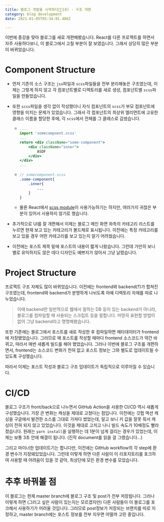```yaml
---
title: 블로그 개발을 시작하다👨‍💻[8] - 구조 개편
category: blog development
date: 2021-01-05T05:34:01.406Z

---
```


이번에 종강을 맞아 블로그를 새로 개편해봤습니다. React를 다른 프로젝트를 하면서 자주 사용하다보니, 이 블로그에서 고칠 부분이 잘 보였습니다. 그래서 상당히 많은 부분이 바뀌었습니다.

# Component Structure

- 먼저 기존의 소스 구조는 `jsx`파일과 `scss`파일들을 전부 분리해놓은 구조였는데, 이제는 그렇게 하지 않고 각 컴포넌트별로 디렉토리를 새로 생성, 컴포넌트별 `scss`파일을 만들었습니다.

- 또한 `scss`파일을 생각 없이 작성했더니 자식 컴포넌트의 `scss`가 부모 컴포넌트에 영향을 미치는 문제가 있었습니다. 그래서 각 컴포넌트의 최상위 엘리먼트에 고유한 클래스 이름을 할당한 후에, 각 `scss`에서 전체를 그 클래스로 감쌌습니다.

  - ```jsx
    ...
    import 'somecompoent.scss'
    ...
    return <div className="some-component">
    	<div className="inner">
            ASDF
        </div>
    </div>
    ...
    ```

  - ```scss
    // somecomponent.scss 
    .some-component{
        .inner{
            ...
        }
    }
    ```

  - 물론 React에서 [scss module](https://create-react-app.dev/docs/adding-a-css-modules-stylesheet/)이 사용가능하기는 하지만, 여러가지 귀찮은 부분이 있어서 사용하지 않기로 했습니다.
  
- 추가적으로 UI를 잘 개편해서 이제는 블로그 메인 화면 좌측의 카테고리 리스트를 누르면 현재 보고 있는 카테고리가 볼드체로 표시됩니다. 이전에는 특정 카테고리를 보고 있을 경우 어떤 카테고리를 보고 있는지 알기 어려웠습니다.

- 이전에는 포스트 제목 밑에 포스트의 내용이 짧게 나왔습니다. 그런데 가만히 보니 별로 유익하지도 않은 데다 디자인도 예쁘지가 않아서 그냥 날렸습니다.

# Project Structure

프로젝트 구조 자체도 많이 바뀌었습니다. 이전에는 frontend와 backend(?)가 합쳐진 구조였는데, frontend와 backend가 분명하게 나뉘도록 아예 디렉토리 자체를 따로 나누었습니다.

>  이때 backend란 일반적으로 웹에서 말하는 DB 등이 있는 backend가 아니라, 블로그를 컴파일할 때 사용되는 스크립트 등을 말합니다. 마땅히 표현할 방법이 없어 그냥 backend라고 명명해봤습니다.

 또한 기존에는 블로그에서 포스트를 새로 작성한 후 컴파일하면 메타데이터가 frontend에 저장됐었습니다. 그러므로 매 포스트를 작성할 때마다 frontend 소스코드가 약간 바뀌고, 따라서 매번 새롭게 빌드를 해야 했었습니다. 그러나 이번에 블로그 구조를 개편하면서, frontend는 소스코드 변화가 전혀 없고 포스트 정보는 그와 별도로 업데이트될 수 있도록 구성했습니다.

따라서 이제는 포스트 작성과 블로그 구조 업데이트가 독립적으로 이루어질 수 있습니다.

# CI/CD

블로그 구조가 front/back으로 나누면서 GitHub Action을 사용한 CI/CD 역시 새롭게 구성했습니다. 가장 큰 변화는 캐싱을 제대로 고쳤다는 점입니다. 이전에는 깃헙 액션 캐싱을 구글에서 발견한 소스를 그대로 가져다 썼었는데, 알고 보니 키 값을 잘못 줘서 캐싱이 전혀 되지 않고 있었습니다. 이것을 제대로 고치고 나니 빌드 속도가 10배정도 빨라졌습니다. 원래는 `yarn install`을 실행하는 데 1분이 넘게 걸리는 경우가 있었는데, 이제는 보통 3초 안에 해결이 됩니다. (진작 document를 읽을 걸 그랬습니다...)

그리고 마이너한 업데이트기는 합니다만, 이전에는 GitHub workflow의 각 step에 환경 변수가 지정돼있었습니다. 그런데 이렇게 하면 다른 사람이 이 리포지토리를 포크하여 사용할 때 어려움이 있을 것 같아, 최상단에 모든 환경 변수를 모았습니다.

# 추후 바꿔볼 점

이 블로그는 현재 master branch에 블로그 구조 및 post가 전부 저장됩니다. 그러나 이렇게 하면 (그러고 싶은 사람이 있는지는 모르겠지만) 다른 사람들이 이 블로그를 포크해서 사용하기가 어려울 것입니다. 그러므로 post정보가 저장되는 브랜치를 따로 지정하고, master branch에는 포스트 정보를 전부 지우면 어떨까 고민 중입니다.